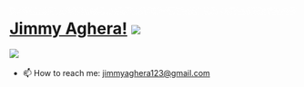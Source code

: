 
# ![](https://github.com/Jimmy5467/Jimmy5467/blob/main/Hello.gif)[Jimmy Aghera!](https://github.com/Jimmy5467) <img src="https://raw.githubusercontent.com/MartinHeinz/MartinHeinz/master/wave.gif" width="30px">


![](https://komarev.com/ghpvc/?username=Jimmy5467&style=flat-square)

<!--
**Jimmy5467/Jimmy5467** is a ✨ _special_ ✨ repository because its `README.md` (this file) appears on your GitHub profile.

Here are some ideas to get you started:

- 🔭 I’m currently working on my coding skills.
- 🌱 I’m currently learning whatever life want to teach me.
- 👯 I’m looking to collaborate on inovative ideas.
- 💬 Ask me about anything.
- ⚡ Fun fact: ...
- -->
- 📫 How to reach me: jimmyaghera123@gmail.com


